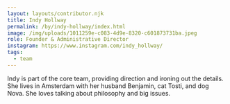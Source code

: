 ```yaml
---
layout: layouts/contributor.njk
title: Indy Hollway
permalink: /by/indy-hollway/index.html
image: /img/uploads/1011259e-c083-4d9e-8320-c601873731ba.jpeg
role: Founder & Administrative Director
instagram: https://www.instagram.com/indy_hollway/
tags:
  - team
---
```

Indy is part of the core team, providing direction and ironing out the details. She lives in Amsterdam with her husband Benjamin, cat Tosti, and dog Nova. She loves talking about philosophy and big issues.